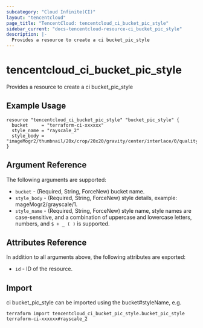 ```yaml
---
subcategory: "Cloud Infinite(CI)"
layout: "tencentcloud"
page_title: "TencentCloud: tencentcloud_ci_bucket_pic_style"
sidebar_current: "docs-tencentcloud-resource-ci_bucket_pic_style"
description: |-
  Provides a resource to create a ci bucket_pic_style
---
```


# tencentcloud_ci_bucket_pic_style

Provides a resource to create a ci bucket_pic_style

## Example Usage

```hcl
resource "tencentcloud_ci_bucket_pic_style" "bucket_pic_style" {
  bucket     = "terraform-ci-xxxxxx"
  style_name = "rayscale_2"
  style_body = "imageMogr2/thumbnail/20x/crop/20x20/gravity/center/interlace/0/quality/100"
}
```

## Argument Reference

The following arguments are supported:

* `bucket` - (Required, String, ForceNew) bucket name.
* `style_body` - (Required, String, ForceNew) style details, example: mageMogr2/grayscale/1.
* `style_name` - (Required, String, ForceNew) style name, style names are case-sensitive, and a combination of uppercase and lowercase letters, numbers, and `$ + _ ( )` is supported.

## Attributes Reference

In addition to all arguments above, the following attributes are exported:

* `id` - ID of the resource.



## Import

ci bucket_pic_style can be imported using the bucket#styleName, e.g.

```
terraform import tencentcloud_ci_bucket_pic_style.bucket_pic_style terraform-ci-xxxxxx#rayscale_2
```

